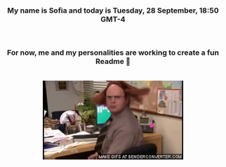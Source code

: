 


<div align="center">
<h3 >My name is Sofia and today is Tuesday, 28 September, 18:50 GMT-4</h3><br>
<h3 >For now, me and my personalities are working to create a fun Readme 👋
</h3><br>
<img src='img/dwight.gif' alt='working...'/>
</div>
